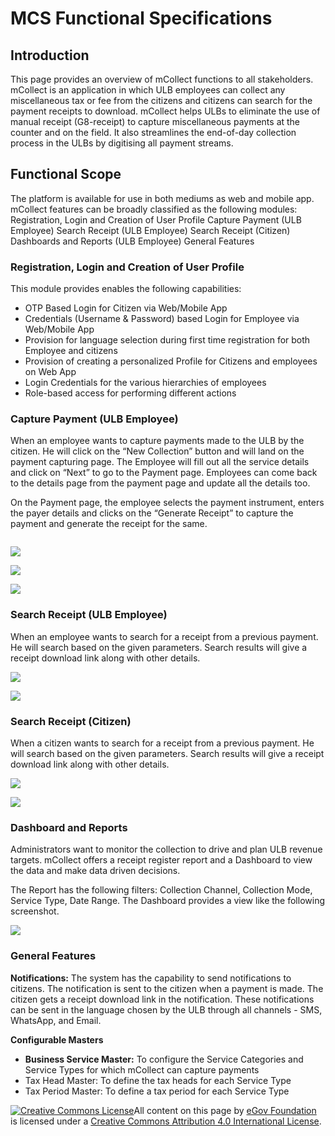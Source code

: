 # MCS Functional Specifications

## Introduction

This page provides an overview of mCollect functions to all stakeholders. mCollect is an application in which ULB employees can collect any miscellaneous tax or fee from the citizens and citizens can search for the payment receipts to download. mCollect helps ULBs to eliminate the use of manual receipt (G8-receipt) to capture miscellaneous payments at the counter and on the field. It also streamlines the end-of-day collection process in the ULBs by digitising all payment streams.

## Functional Scope

The platform is available for use in both mediums as web and mobile app. mCollect features can be broadly classified as the following modules: Registration, Login and Creation of User Profile Capture Payment (ULB Employee) Search Receipt (ULB Employee) Search Receipt (Citizen) Dashboards and Reports (ULB Employee) General Features

### Registration, Login and Creation of User Profile

This module provides enables the following capabilities:

* OTP Based Login for Citizen via Web/Mobile App&#x20;
* Credentials (Username & Password) based Login for Employee via Web/Mobile App&#x20;
* Provision for language selection during first time registration for both Employee and citizens&#x20;
* Provision of creating a personalized Profile for Citizens and employees on Web App&#x20;
* Login Credentials for the various hierarchies of employees&#x20;
* Role-based access for performing different actions

### Capture Payment (ULB Employee)

When an employee wants to capture payments made to the ULB by the citizen. He will click on the “New Collection” button and will land on the payment capturing page. The Employee will fill out all the service details and click on “Next” to go to the Payment page. Employees can come back to the details page from the payment page and update all the details too.

On the Payment page, the employee selects the payment instrument, enters the payer details and clicks on the “Generate Receipt” to capture the payment and generate the receipt for the same.

<div align="left">

<img src="https://lh6.googleusercontent.com/VQa6Z0MPcAxbxQHhGUfUSnJnZu89q5hHaNyKXj6J1VmuLwFskNrzJLVI2fWk029k491GiYd_0v-BIcExpETzbX3DamEPkKUoCnFMPOiScCg3z4f8hGqi8LWWhovG3FgnLOrUBSB1laXj2KBTFA" alt="">

</div>

![](https://lh4.googleusercontent.com/NULcWyKjpJxWm4jRbVDgoGVhLxFHW8fqWxJWCzd3EZw\_iXF3k3rXE2lDjVJisdZaVtLoJTkjLPQ7YcK0Fmuhg\_MndPFCHWCyLMotnb77bMX4jSeaHU6CWM5Qq9OJMw1njowzPiwBtX8UPBzUxQ)

![](https://lh4.googleusercontent.com/LcRfDCUWQmniC6KDJ7p4z4OgUCt25L9znE9ab4f5FH3XOpLezSJNyX3K-g5TvfXD8JwEH3ES0f4HatCwJPs4stXnQ-wlAQxqCakoaf-sa-Sqcxi75l\_odU3XM-FVkrEzfBcq8cjvlY5pRWTvJQ)

![](https://lh4.googleusercontent.com/3HOEn1bnuQJTlejlxCQ-BHfDFQ4NRZBZOO-uyWynW4IFUIk0q7LqCuo7XlMK28brGjIWQ3wv2eIE3hnbBz2jHID4BGu1e\_zmNuK5N8Ws14rGR3m1qtTqrokRbyexnuds\_THe5-MoMbKOH7UEKw)

### Search Receipt (ULB Employee)

When an employee wants to search for a receipt from a previous payment. He will search based on the given parameters. Search results will give a receipt download link along with other details.

![](https://lh6.googleusercontent.com/IoJpRXVSVuxNEOGS\_wllPdfVclzcEU7cu2QwKxWOB24MOsuP2jIYUNDvd5IrrjtGa7tW7OXATo7qyW5EXjh1TXnAwu22amR\_ngQr-t4CnkMHSTIILe81COFCmLB-VS-AxEwd9Axut4OYT3TJyQ)

![](https://lh3.googleusercontent.com/zT8X481K4nQfRos8M8GWymwD8YV5eTbm9GW5J5STQXa36LvmpmTMPgfuq0Zx0V-bJS5Yr9sVGbRDBwGqW9DG6GZ4ksjgxA9fWDn0ShiDPtszcr-nP0Mu6kbGjQae8HRpJ1T0e2q186NcKvCGVA)

### Search Receipt (Citizen)

When a citizen wants to search for a receipt from a previous payment. He will search based on the given parameters. Search results will give a receipt download link along with other details.

![](https://lh3.googleusercontent.com/rnzp7Qddhh-dQR0JCNuyiN4mhnxk3Zb-4nUglda2rbJdEEraEYLu7zD5aDSDAs4UrKWKvPf7lT0fe72LdNMxvGeWtMnpnphkiBd6GW4QWKC0ll7XI\_lOczzg-p8MAYKQM723v2pFZLQDhpDwTA)

![](https://lh4.googleusercontent.com/BTBPdhRaw7ukG948SuuqPw3c2HPanB\_9u-qIcb0tWe-7yTryxizarRGImmJPIh4633\_G1hYytFkLAuu8-NfWUYSEMEtqQxojYyBBf4wHsMiQJzNK8aHmb4g1HrY9cwJAWmzjtXkQQXToohgLDQ)

### Dashboard and Reports

Administrators want to monitor the collection to drive and plan ULB revenue targets. mCollect offers a receipt register report and a Dashboard to view the data and make data driven decisions.

The Report has the following filters: Collection Channel, Collection Mode, Service Type, Date Range. The Dashboard provides a view like the following screenshot.

![](https://lh4.googleusercontent.com/U69AN3X-uPCk3yo5LLwcL-gZH7ytWemiWpAc8P6JcGl1qkElgNXezSW95ZMERmlGpYmNBMULyoHi7ZC9IDiPwC65Ix\_UpA91ZMpy0M8SMXxlbwOsdxmZfSCpq0aMzlb8hK6HkQ42hIb8SuM\_TA)

### General Features

**Notifications:** The system has the capability to send notifications to citizens. The notification is sent to the citizen when a payment is made. The citizen gets a receipt download link in the notification. These notifications can be sent in the language chosen by the ULB through all channels - SMS, WhatsApp, and Email.

**Configurable Masters**&#x20;

* **Business Service Master:** To configure the Service Categories and Service Types for which mCollect can capture payments&#x20;
* Tax Head Master: To define the tax heads for each Service Type&#x20;
* Tax Period Master: To define a tax period for each Service Type



[![Creative Commons License](https://i.creativecommons.org/l/by/4.0/80x15.png)](http://creativecommons.org/licenses/by/4.0/)All content on this page by [eGov Foundation ](https://egov.org.in/)is licensed under a [Creative Commons Attribution 4.0 International License](http://creativecommons.org/licenses/by/4.0/).
